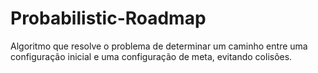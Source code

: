# Probabilistic-Roadmap
Algoritmo que resolve o problema de determinar um caminho entre uma configuração inicial e uma configuração de meta, evitando colisões.
